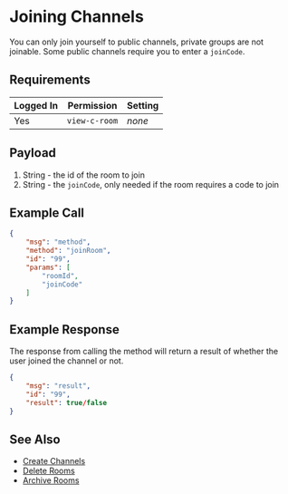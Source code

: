 # Joining Channels

You can only join yourself to public channels, private groups are not joinable. Some public channels require you to enter a `joinCode`.

## Requirements

| Logged In | Permission    | Setting |
| --------- | ------------- | ------- |
| Yes       | `view-c-room` | _none_  |

## Payload

1. String - the id of the room to join
2. String - the `joinCode`, only needed if the room requires a code to join

## Example Call

```json
{
    "msg": "method",
    "method": "joinRoom",
    "id": "99",
    "params": [
        "roomId",
        "joinCode"
    ]
}
```

## Example Response

The response from calling the method will return a result of whether the user joined the channel or not.

```json
{
    "msg": "result",
    "id": "99",
    "result": true/false
}
```

## See Also

- [Create Channels][1]
- [Delete Rooms][2]
- [Archive Rooms][3]

[1]: ../create-channels/

[2]: ../delete-rooms/

[3]: ../archive-rooms/
